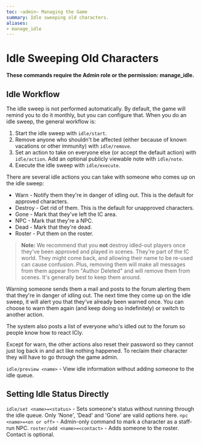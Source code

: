 ```yaml
---
toc: ~admin~ Managing the Game
summary: Idle sweeping old characters.
aliases:
- manage_idle
---
```

# Idle Sweeping Old Characters

**These commands require the Admin role or the permission: manage\_idle.**

## Idle Workflow

The idle sweep is not performed automatically. By default, the game will remind you to do it monthly, but you can configure that.  When you do an idle sweep, the general workflow is:

1. Start the idle sweep with `idle/start`.
2. Remove anyone who shouldn't be affected (either because of known vacations or other immunity) with `idle/remove`.
3. Set an action to take on everyone else (or accept the default action) with `idle/action`.  Add an optional publicly viewable note with `idle/note`.
4. Execute the idle sweep with `idle/execute`.

There are several idle actions you can take with someone who comes up on the idle sweep:

* Warn - Notify them they're in danger of idling out.  This is the default for approved characters.
* Destroy - Get rid of them.  This is the default for unapproved characters.
* Gone - Mark that they've left the IC area.
* NPC - Mark that they're a NPC.
* Dead - Mark that they're dead.
* Roster - Put them on the roster.

> **Note:** We recommend that you **not** destroy idled-out players once they've been approved and played in scenes.  They're part of the IC world.  They might come back, and allowing their name to be re-used can cause confusion.  Plus, removing them will make all messages from them appear from "Author Deleted" and will remove them from scenes.  It's generally best to keep them around.

Warning someone sends them a mail and posts to the forum alerting them that they're in danger of idling out.  The next time they come up on the idle sweep, it will alert you that they've already been warned once. You can choose to warn them again (and keep doing so indefinitely) or switch to another action.

The system also posts a list of everyone who's idled out to the forum so people know how to react ICly.

Except for warn, the other actions also reset their password so they cannot just log back in and act like nothing happened.  To reclaim their character they will have to go through the game admin.

`idle/preview <name>` - View idle information without adding someone to the idle queue.

## Setting Idle Status Directly

`idle/set <name>=<status>` - Sets someone's status without running through the idle queue. Only 'None', 'Dead' and 'Gone' are valid options here.
`npc <name>=<on or off>` - Admin-only command to mark a character as a staff-run NPC.
`roster/add <name>=<contact>` - Adds someone to the roster.  Contact is optional.
